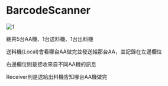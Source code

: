# BarcodeScanner

![1](https://user-images.githubusercontent.com/73460497/193457924-e7bafb9c-21c5-4d2c-b789-c0a72ca4ae5a.jpg)

總共5台AA機、1台送料機、1台出料機

送料機(Local)會看哪台AA做完並發送給那台AA，並記錄在左邊欄位

右邊欄位則是接收來自不同AA機的訊息

Receiver則是送給出料機告知哪台AA機做完
